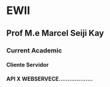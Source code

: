 # EWII
## Prof M.e Marcel Seiji Kay
### Current Academic  
#### Cliente Servidor
#### API X WEBSERVECE...................
